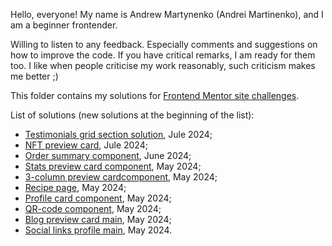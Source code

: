 Hello, everyone! My name is Andrew Martynenko (Andrei Martinenko), and I am a beginner frontender. 

Willing to listen to any feedback. Especially comments and suggestions on how to improve the code. If you have critical remarks, I am ready for them too. 
I like when people criticise my work reasonably, such criticism makes me better ;)

This folder contains my solutions for [Frontend Mentor site challenges](https://www.frontendmentor.io). 

List of solutions (new solutions at the beginning of the list):
- [Testimonials grid section solution](https://github.com/AxinitM/Frontend-Mentor/tree/main/Testimonials-grid-section), Jule 2024;
- [NFT preview card](https://github.com/AxinitM/Frontend-Mentor/tree/main/NFT-preview-card), Jule 2024;
- [Order summary component](https://github.com/AxinitM/Order-summary-component-main/tree/main), June 2024;
- [Stats preview card component](https://github.com/AxinitM/Frontend-Mentor/tree/main/Stats-preview-card-component), May 2024;
- [3-column preview cardcomponent](https://github.com/AxinitM/Frontend-Mentor/tree/main/3-column-preview-card-component), May 2024;
- [Recipe page](https://github.com/AxinitM/Frontend-Mentor/tree/main/Recipe-page), May 2024;
- [Profile card component](https://github.com/AxinitM/Frontend-Mentor/tree/main/Profile-card-component), May 2024;
- [QR-code component](https://github.com/AxinitM/Frontend-Mentor/tree/main/Qr-code-component), May 2024;
- [Blog preview card main](https://github.com/AxinitM/Frontend-Mentor/tree/main/Blog-preview-card-main), May 2024;
- [Social links profile main](https://github.com/AxinitM/Frontend-Mentor/tree/main/Social-links-profile-main), May 2024.
